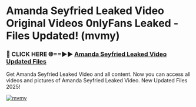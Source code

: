 # Amanda Seyfried Leaked Video Original Videos 0nlyFans Leaked - Files Updated! (mvmy)

<h3>🔴 CLICK HERE 🌐==►► <a href="https://tinyurl.com/x26r9saj" rel="nofollow">Amanda Seyfried Leaked Video Updated Files</a></h3>

Get Amanda Seyfried Leaked Video and all content. Now you can access all videos and pictures of Amanda Seyfried Leaked Video. New Updated Files 2025!

[![mvmy](https://i.imgur.com/LkgZPqh.gif)](https://tinyurl.com/x26r9saj)
